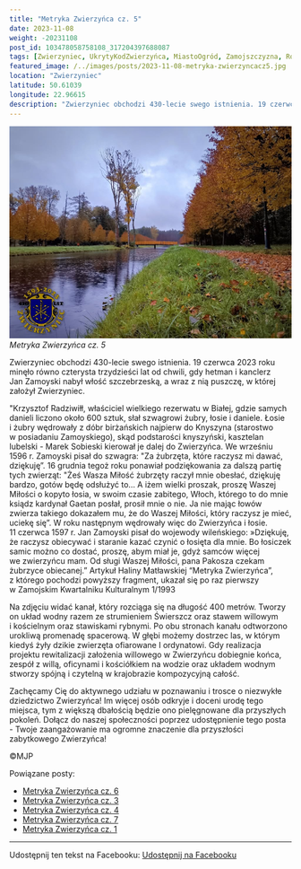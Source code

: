 ```yaml
---
title: "Metryka Zwierzyńca cz. 5"
date: 2023-11-08
weight: -20231108
post_id: 103478058758108_317204397688087
tags: [Zwierzyniec, UkrytyKodZwierzyńca, MiastoOgród, Zamojszczyzna, Roztocze, Lubelskie, villarestituta, turystyka, dziedzictwo, zabytki, krajobrazy, TajemnicePrzeszłości, PodróżeWczasie, MagiczneMiejsce]
featured_image: /../images/posts/2023-11-08-metryka-zwierzyncacz5.jpg
location: "Zwierzyniec"
latitude: 50.61039
longitude: 22.96615
description: "Zwierzyniec obchodzi 430-lecie swego istnienia. 19 czerwca 2023 roku minęło równo czterysta trzydzieści lat od chwili, gdy hetman i kanclerz Jan Zamoy..."
---
```


![Metryka Zwierzyńca cz. 5](/images/posts/2023-11-08-metryka-zwierzyncacz5.jpg)
*Metryka Zwierzyńca cz. 5*

Zwierzyniec obchodzi 430-lecie swego istnienia. 19 czerwca 2023 roku minęło równo czterysta trzydzieści lat od chwili, gdy hetman i kanclerz Jan Zamoyski nabył włość szczebrzeską, a wraz z nią puszczę, w której założył Zwierzyniec.

"Krzysztof Radziwiłł, właściciel wielkiego rezerwatu w Białej, gdzie samych danieli liczono około 600 sztuk, słał szwagrowi żubry, łosie i daniele. Łosie i żubry wędrowały z dóbr birżańskich najpierw do Knyszyna (starostwo w posiadaniu Zamoyskiego), skąd podstarości knyszyński, kasztelan lubelski - Marek Sobieski kierował je dalej do Zwierzyńca.
We wrześniu 1596 r. Zamoyski pisał do szwagra: "Za żubrzęta, które raczysz mi dawać, dziękuję”. 16 grudnia tegoż roku ponawiał podziękowania za dalszą partię tych zwierząt: "Żeś Wasza Miłość żubrzęty raczył mnie obesłać, dziękuję bardzo, gotów będę odsłużyć to… A iżem wielki proszak, proszę Waszej Miłości o kopyto łosia, w swoim czasie zabitego, Włoch, którego to do mnie ksiądz kardynał Gaetan posłał, prosił mnie o nie. Ja nie mając łowów zwierza takiego dokazałem mu, że do Waszej Miłości, który raczysz je mieć, uciekę się”.
W roku następnym wędrowały więc do Zwierzyńca i łosie. 11 czerwca 1597 r. Jan Zamoyski pisał do wojewody wileńskiego: »Dziękuję, że raczysz obiecywać i staranie kazać czynić o łosięta dla mnie. Bo łosiczek samic możno co dostać, proszę, abym miał je, gdyż samców więcej we zwierzyńcu mam. Od sługi Waszej Miłości, pana Pakosza czekam żubrzyce obiecanej.”
Artykuł Haliny Matławskiej “Metryka Zwierzyńca”, z którego pochodzi powyższy fragment, ukazał się po raz pierwszy w Zamojskim Kwartalniku Kulturalnym 1/1993

Na zdjęciu widać kanał, który rozciąga się na długość 400 metrów. Tworzy on układ wodny razem ze strumieniem Świerszcz oraz stawem willowym i kościelnym oraz stawiskami rybnymi. Po obu stronach kanału odtworzono urokliwą promenadę spacerową. W głębi możemy dostrzec las, w którym kiedyś żyły dzikie zwierzęta ofiarowane I ordynatowi.
Gdy realizacja projektu rewitalizacji założenia willowego w Zwierzyńcu dobiegnie końca, zespół z willą, oficynami i kościółkiem na wodzie oraz układem wodnym stworzy spójną i czytelną w krajobrazie kompozycyjną całość.

Zachęcamy Cię do aktywnego udziału w poznawaniu i trosce o niezwykłe dziedzictwo Zwierzyńca!
Im więcej osób odkryje i doceni urodę tego miejsca, tym z większą dbałością będzie ono pielęgnowane dla przyszłych pokoleń.
Dołącz do naszej społeczności poprzez udostępnienie tego posta - Twoje zaangażowanie ma ogromne znaczenie dla przyszłości zabytkowego Zwierzyńca!



©MJP

Powiązane posty:
- [Metryka Zwierzyńca cz. 6](/posts/Metryka-Zwierzynca-cz-6)
- [Metryka Zwierzyńca cz. 3](/posts/Metryka-Zwierzynca-cz-3)
- [Metryka Zwierzyńca cz. 4](/posts/Metryka-Zwierzynca-cz-4)
- [Metryka Zwierzyńca cz. 7](/posts/Metryka-Zwierzynca-cz-7)
- [Metryka Zwierzyńca cz. 1](/posts/Metryka-Zwierzynca-cz-1)


---

Udostępnij ten tekst na Facebooku:
[Udostępnij na Facebooku](https://www.facebook.com/sharer/sharer.php?u=https://stowarzyszeniewachniewskiej.pl/posts/Metryka-Zwierzynca-cz-5)

<script type="application/ld+json">
{
  "@context": "https://schema.org",
  "@type": "BlogPosting",
  "headline": "Metryka Zwierzyńca cz. 5",
  "datePublished": "2023-11-08",
  "dateModified": "2023-11-08",
  "author": {
    "@type": "Person",
    "name": "Michał Jan Patyk"
  },
  "publisher": {
    "@type": "Organization",
    "name": "Stowarzyszenie im. Aleksandry Wachniewskiej",
    "logo": {
      "@type": "ImageObject",
      "url": "https://stowarzyszeniewachniewskiej.pl/images/logo/logo.svg"
    }
  },
  "mainEntityOfPage": {
    "@type": "WebPage",
    "@id": "https://stowarzyszeniewachniewskiej.pl/posts/metryka-zwierzyncacz5"
  },
  "image": {
    "@type": "ImageObject",
    "url": "https://stowarzyszeniewachniewskiej.pl//images/posts/2023-11-08-metryka-zwierzyncacz5.jpg"
  },
  "articleSection": "Dziedzictwo Kulturowe i Zabytki",
  "keywords": "[Zwierzyniec, UkrytyKodZwierzyńca, MiastoOgród, Zamojszczyzna, Roztocze, Lubelskie, villarestituta, turystyka, dziedzictwo, zabytki, krajobrazy, TajemnicePrzeszłości, PodróżeWczasie, MagiczneMiejsce]",
  "wordCount": 370,
  "articleBody": "Zwierzyniec obchodzi 430-lecie swego istnienia. 19 czerwca 2023 roku minęło równo czterysta trzydzieści lat od chwili, gdy hetman i kanclerz Jan Zamoyski nabył włość szczebrzeską, a wraz z nią puszczę, w której założył Zwierzyniec.\n\n\"Krzysztof Radziwiłł, właściciel wielkiego rezerwatu w Białej, gdzie samych danieli liczono około 600 sztuk, słał szwagrowi żubry, łosie i daniele. Łosie i żubry wędrowały z dóbr birżańskich najpierw do Knyszyna (starostwo w posiadaniu Zamoyskiego), skąd podstarości knyszyński, kasztelan lubelski - Marek Sobieski kierował je dalej do Zwierzyńca.\nWe wrześniu 1596 r. Zamoyski pisał do szwagra: \"Za żubrzęta, które raczysz mi dawać, dziękuję”. 16 grudnia tegoż roku ponawiał podziękowania za dalszą partię tych zwierząt: \"Żeś Wasza Miłość żubrzęty raczył mnie obesłać, dziękuję bardzo, gotów będę odsłużyć to… A iżem wielki proszak, proszę Waszej Miłości o kopyto łosia, w swoim czasie zabitego, Włoch, którego to do mnie ksiądz kardynał Gaetan posłał, prosił mnie o nie. Ja nie mając łowów zwierza takiego dokazałem mu, że do Waszej Miłości, który raczysz je mieć, uciekę się”.\nW roku następnym wędrowały więc do Zwierzyńca i łosie. 11 czerwca 1597 r. Jan Zamoyski pisał do wojewody wileńskiego: »Dziękuję, że raczysz obiecywać i staranie kazać czynić o łosięta dla mnie. Bo łosiczek samic możno co dostać, proszę, abym miał je, gdyż samców więcej we zwierzyńcu mam. Od sługi Waszej Miłości, pana Pakosza czekam żubrzyce obiecanej.”\nArtykuł Haliny Matławskiej “Metryka Zwierzyńca”, z którego pochodzi powyższy fragment, ukazał się po raz pierwszy w Zamojskim Kwartalniku Kulturalnym 1/1993\n\nNa zdjęciu widać kanał, który rozciąga się na długość 400 metrów. Tworzy on układ wodny razem ze strumieniem Świerszcz oraz stawem willowym i kościelnym oraz stawiskami rybnymi. Po obu stronach kanału odtworzono urokliwą promenadę spacerową. W głębi możemy dostrzec las, w którym kiedyś żyły dzikie zwierzęta ofiarowane I ordynatowi.\nGdy realizacja projektu rewitalizacji założenia willowego w Zwierzyńcu dobiegnie końca, zespół z willą, oficynami i kościółkiem na wodzie oraz układem wodnym stworzy spójną i czytelną w krajobrazie kompozycyjną całość.\n\nZachęcamy Cię do aktywnego udziału w poznawaniu i trosce o niezwykłe dziedzictwo Zwierzyńca!\nIm więcej osób odkryje i doceni urodę tego miejsca, tym z większą dbałością będzie ono pielęgnowane dla przyszłych pokoleń.\nDołącz do naszej społeczności poprzez udostępnienie tego posta - Twoje zaangażowanie ma ogromne znaczenie dla przyszłości zabytkowego Zwierzyńca!\n\n\n\n©MJP",
  "description": "Zwierzyniec obchodzi 430-lecie swego istnienia. 19 czerwca 2023 roku minęło równo czterysta trzydzieści lat od chwili, gdy hetman i kanclerz Jan Zamoy...",
  "copyrightHolder": {
    "@type": "Person",
    "name": "Michał Jan Patyk"
  }
}
</script>
<script type="application/ld+json">
{
  "@context": "https://schema.org",
  "@type": "BreadcrumbList",
  "itemListElement": [
    {
      "@type": "ListItem",
      "position": 1,
      "name": "Home",
      "item": "https://stowarzyszeniewachniewskiej.pl"
    },
    {
      "@type": "ListItem",
      "position": 2,
      "name": "posts",
      "item": "https://stowarzyszeniewachniewskiej.pl/posts"
    },
    {
      "@type": "ListItem",
      "position": 3,
      "name": "Metryka Zwierzyńca cz. 5",
      "item": "https://stowarzyszeniewachniewskiej.pl/posts/metryka-zwierzyncacz5"
    }
  ]
}
</script>
